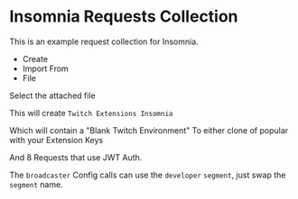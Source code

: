 # Insomnia Requests Collection

This is an example request collection for Insomnia.

- Create
- Import From
- File

Select the attached file

This will create `Twitch Extensions Insomnia`

Which will contain a "Blank Twitch Environment"
To either clone of popular with your Extension Keys

And 8 Requests that use JWT Auth.

The `broadcaster` Config calls can use the `developer` `segment`, just swap the `segment` name.
